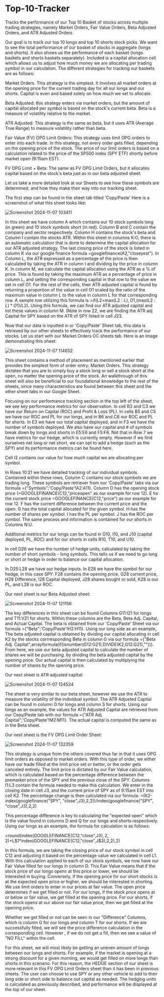 # Top-10-Tracker
Tracks the performance of our Top 10 Basket of stocks across multiple trading strategies, namely Market Orders, Fair Value Orders, Beta Adjusted Orders, and ATR Adjusted Orders

Our goal is to track our top 10 longs and top 10 shorts stock picks. We want to see the total performance of our basket of stocks in aggregate (longs and shorts). It also shows us the performance of each basket (longs baskets and shorts baskets separately). Included is a capital allocation cell which allows us to adjust how much money we are allocating per trading symbol in our calculation. The different strategies for tracking our baskets are as follows: 

Market Orders. This strategy is the simplest. It involves all market orders at the opening price for the current trading day for all our longs and our shorts. Capital is even and based solely on how much we set to allocate.

Beta Adjusted: this strategy enters via market orders, but the amount of capital allocated per symbol is based on the stock's current beta. Beta is a measure of volatility relative to the market.

ATR Adjusted: This strategy is the same as beta, but it uses ATR (Average True Range) to measure volatility rather than beta. 

Fair Value (FV) OPG Limit Orders: This strategy uses limit OPG orders to enter into each trade. In this strategy, not every order gets filled, depending on the opening price of the stock. The price of our limit orders is based on a calculation related to the price of the SP500 index (SPY ETF) shortly before market open (9:15am EST). 

FV OPG Limit + Beta: The same as FV OPG Limit Orders, but it allocates capital based on the stock's beta just as in our beta adjusted sheet.

Let us take a more detailed look at our Sheets to see how these symbols are determined, and how they make their way into our tracking sheet.

The first step can be found in the sheet tab titled 'Copy/Paste' Here is a screenshot of what this sheet looks like:

![Screenshot 2024-11-07 103411](https://github.com/user-attachments/assets/7a069e36-c82b-4573-b72f-a642cc50810e)

In this sheet we have column A which contains our 10 stock symbols long (in green) and 10 stock symbols short (in red). Column B and C contain the company and sector respectively. Column H contains the stock's beta and Column I contain the stocks ATR. Within this sheet in columns K:O, there is an automatic calculation that is done to determine the capital allocation for our ATR adjusted strategy. The last closing price of the stock is listed in column K via our google finance formula =googlefinance(A2,"closeyest"). In Column L, the ATR expressed as a percentage of the price is then calculated by taking the ATR in column I and dividing by the price in column K. In column M, we calculate the capital allocation using the ATR as a % of price. This is found by taking the maximum ATR as a percentage of price in column L, and setting the corresponding capital in that row to the value we set in cell O1. For the rest of the cells, their ATR adjusted capital is found by returning a proportion of the value in cell O1 scaled by the ratio of the maximum value in column L to the value in column L for that corresponding row. A sample row utilizing this formula is =if(L2=max(L$2:L),O$1,(max(L$2:L)*O$1)/L2). Using this formula, we can find our ATR adjusted capital and list these values in column M. (Note in row 22, we are finding the ATR adj Capital for SPY based on the ATR of SPY listed in cell J23. 

Now that our data is inputted in or 'Copy/Paste' Sheet tab, this data is retrieved by our other sheets to effectively track the performance of our stocks. Let us start with our Market Orders OC sheets tab. Here is an image demonstrating this sheet:

![Screenshot 2024-11-07 114652](https://github.com/user-attachments/assets/782952bb-f070-47ac-8bfa-77d991bc7016)


This sheet contains a method of placement as mentioned earlier that provides the simplest form of order entry: Market Orders. This strategy dictates that you are to simply buy a stock long or sell a stock short at the open, no matter the opening price of the stock. An walkthrough of this sheet will also be beneficial to our foundational knowledge to the rest of the sheets, since many characteristics are found between this sheet and the other sheet tabs in our Google Sheet. 

Focusing on our performance tracking section in the top left of the sheet, we see key performance metrics for our observation. In cell B3 and C3 we have our Return on Capital (ROC) and Profil & Loss (PL). In cells B5 and C5 we have our ROC and PL for our longs, and in B6 and C6 our ROC and PL for shorts. In E3 we have our total capital deployed, and in F3 we have the number of symbols deployed. We also have our capital and # of symbols break down by longs and shorts in E5:E6 and F5:F6. Not that in Row 7 we have metrics for our hedge, which is currently empty. However if we find ourselves net long or net short, we can opt to add a hedge (such as the SPY) and its performance metrics can be found here.

Cell I2 contains our value for how much capital we are allocating per symbol.

In Rows 10:21 we have detailed tracking of our individual symbols. Contained within these rows, Column C contains our stock symbols we are trading long. These symbols are retriever from our 'Copy/Paste' tabs via our formula ={"Symbols";'Copy/Paste'!A2:A11}. Column D has the opening stock price (=GOOGLEFINANCE(C12,"priceopen" as our example for row 12). E hs the current stock price =GOOGLEFINANCE(C12,"price") as our example for row 12. F has the current difference between the current price and the open. G has the total capital allocated for the given symbol. H has the number of shares per symbol. I has the PL per symbol. J has the ROC per symbol. The same process and information is contained for our shorts in Columns N:U.

Additional metrics for our longs can be found in G10, I10, and J10 (capital deployed, PL, ROC) and for our shorts in cells R10, T10, and U10. 


In cell D26 we have the number of hedge units, calculated by taking the number of short symbols - long symbols. This tells us if we need to go long or short or hedge in order to balance our capital allocation. 

In D25:L28 we have our hedge inputs. In E28 we have the symbol for our hedge, in this case SPY. F28 contains the opening price, G28 current price, H28 Difference, I28 Capital deployed, J28 shares bought or sold, K28 is our PL, and L28 is our ROC. 

Our next sheet is our Beta Adjusted sheet: 

![Screenshot 2024-11-07 121156](https://github.com/user-attachments/assets/aa01906e-9486-473a-8e28-1a1459f92ba7)

The key differences in this sheet can be found Columns G11:I21 for longs and T11:V21 for shorts. Within these columns are the Beta, Beta Adj. Capital, and Actual Capital. The beta is obtained from our 'Copy/Paste' Sheet via our formula ={"Beta";'Copy/Paste'!H2:H11}. Using our long side as an example, The beta adjusted capital is obtained by dividing our capital allocating in cell K2 by the stocks corrresponding Beta in column G via our formula ={"Beta Adj. Capital";arrayformula(if(isnumber(G12:G21),DIVIDE(K2,G12:G21),""))}. From here, we use our beta adjusted capital to calculate the number of shares we will be purchasing. by dividing the beta adjusted capital by the opening price. Our actual capital is then calculated by multiplying the number of shares by the opening price. 

Our next sheet is ATR adjusted capital:

![Screenshot 2024-11-07 124534](https://github.com/user-attachments/assets/64c468a5-12c1-4c27-8dad-4ba54de2ee78)

The sheet is very similar to our beta sheet, however we use the ATR to measure the volatility of the individual symbol. The ATR Adjusted Capital can be found in column G for longs and column S for shorts. Using our longs as an example, the values for ATR Adjusted Capital are retrieved from our Copy/Paste tab with our formula ={"ATR Adj. Capital";'Copy/Paste'!M2:M11}. The actual capital is computed the same as in the Beta sheet.

Our next sheet is the FV OPG Limit Order Sheet:

![Screenshot 2024-11-07 132359](https://github.com/user-attachments/assets/ae57cb4f-2f54-4741-bb58-84eeaf5d70d9)

This strategy is unique from the others covered thus far in that it uses OPG limit orders as opposed to market orders. With this type of order, we either have our trade filled at the limit price set or better, or the order gets canceled entirely. The limit price is dictated by our Fair Value calculation, which is calculated based on the percentage difference between the premarket price of the SPY and the previous close of the SPY. Columns I1:L3 contain the formula needed to make this calculation. We enter in the closing date in cell J3, and the current price of SPY as of 9:15am EST into cell K2. The percentage change is then calculated via our formula: 
=(K2-index(googlefinance("SPY", "close",J3),2,2))/index(googlefinance("SPY", "close",J3),2,2)

This percentage difference is key to calculating the "expected open" which is the value found in columns D and Q for our longs and shorts respectively. Using our longs as an example, the formula for calculation is as follows:

=round(index(GOOGLEFINANCE(C12,"close",J$3),2,2)+$L$1*index(GOOGLEFINANCE(C12,"close",J$3),2,2),2)

In this formula, we are taking the closing price of our stock symbol in cell C12 and adjusting it based on the percentage value we calculated in cell L1. With this calculation applied to each of our stock symbols, we now have our Fair Value filled for our longs in column D. This Fair Value means that if the stock price of our longs opens at this price or lower, we should be interested in buying. Conversely, if the opening price for our short stocks is at the expected open price or higher, we should be interested in shorting. We use limit orders to enter in our prices at fair value. The open price determines if we get filled or not. For our longs, if the stock price opens at or below or fair value, we get filled at the opening price. For our shorts, if the stock opens at our above our fair value price, then we get filled at the opening price. 

Whether we get filled or not can be seen in our "Difference" Columns, which is column G for our longs and column T for our shorts. If we are successfully filled, we will see the price difference calculation in the corresponding cell. However , if we do not get a fill, then we see a value of "NO FILL" within the cell. 

For this sheet, we will most likely be getting an uneven amount of longs between our longs and shorts. For example, if the market is opening at a strong discount for a given morning, we would get filled on more longs than shorts in this scenario. For this reason, the HEDGE section of our sheet is more relevant in this FV OPG Limit Orders sheet than it has been in previous sheets. The user can choose to use SPY or any other vehicle to add to their long side or short side to balance out capital as needed. The hedging units is calculated as previously described, and performance will be displayed at the top of our sheet. 








